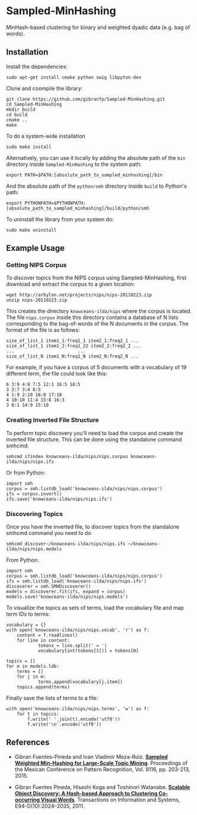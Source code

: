 Sampled-MinHashing
==================
MinHash-based clustering for binary and weighted dyadic data (e.g. bag of words).

## Installation
Install the dependencies:
~~~~	
sudo apt-get install cmake python swig libpyton-dev
~~~~

Clone and coompile the library:
~~~~
git clone https://github.com/gibranfp/Sampled-MinHashing.git
cd Sampled-MinHashing
mkdir build
cd build
cmake ..
make
~~~~

To do a system-wide installation
~~~~
sudo make install
~~~~

Alternatively, you can use it locally by adding the absolute path of the `bin` directory inside `Sampled-MinHashing` to the system path:
~~~~
export PATH=$PATH:[absolute_path_to_sampled_minhashing]/bin
~~~~

And the absolute path of the `python/smh` directory inside `build` to Python's path:
~~~~
export PYTHONPATH=$PYTHONPATH:[absolute_path_to_sampled_minhashing]/build/python/smh
~~~~

To uninstall the library from your system do:
~~~~
sudo make uninstall
~~~~

## Example Usage
###  Getting NIPS Corpus
To discover topics from the NIPS corpus using Sampled-MinHashing, first download and extract the corpus to a given location:
~~~~
wget http://arbylon.net/projects/nips/nips-20110223.zip
unzip nips-20110223.zip
~~~~

This creates the directory `knowceans-ilda/nips` where the corpus is located. The file `nips.corpus` inside this directory contains a database of N lists corresponding  to the bag-of-words of the N documents in the corpus. The format of the file is as follows:
~~~~
size_of_list_1 item1_1:freq1_1 item2_1:freq2_1 ...
size_of_list_1 item1_2:freq1_22 item2_2:freq2_2 ...
...                        ...
size_of_list_N item1_N:freq1_N item2_N:freq2_N ...
~~~~

For example, if you have a corpus of 5 documents with a vocabulary of 19 different term, the file could look like this:
~~~~
6 3:9 4:8 7:5 12:1 16:5 18:5 
3 2:7 3:4 8:5
4 1:9 2:10 16:8 17:10
4 10:10 11:4 15:8 16:3
3 0:1 14:9 15:10
~~~~

### Creating Inverted File Structure
To perform topic discovery you'll need to load the corpus and create the inverted file structure. This can be done using the standalone command smhcmd:
~~~~
smhcmd ifindex knowceans-ilda/nips/nips.corpus knowceans-ilda/nips/nips.ifs
~~~~

Or from Python:
~~~~
import smh
corpus = smh.listdb_load('knowceans-ilda/nips/nips.corpus')
ifs = corpus.invert()
ifs.save('knowceans-ilda/nips/nips.ifs')
~~~~

### Discovering Topics
Once you have the inverted file,  to discover topics from the standalone smhcmd command you need to do
~~~~
smhcmd discover~/knowceans-ilda/nips/nips.ifs ~/knowceans-ilda/nips/nips.models
~~~~

From Python:
~~~~
import smh
corpus = smh.listdb_load('knowceans-ilda/nips/nips.corpus')
ifs = smh.listdb_load('knowceans-ilda/nips/nips.ifs')
discoverer = smh.SMHDiscoverer()
models = discoverer.fit(ifs, expand = corpus)
models.save('knowceans-ilda/nips/nips.models')
~~~~

To visualize the topics as sets of terms, load the vocabulary file and map term IDs to terms:
~~~~
vocabulary = {}
with open('knowceans-ilda/nips/nips.vocab', 'r') as f:
	content = f.readlines()
	for line in content:
        	tokens = line.split(' = ')
        	vocabulary[int(tokens[1])] = tokens[0]

topics = []
for m in models.ldb:
	terms = []
	for j in m:
        	terms.append(vocabulary[j.item])
	topics.append(terms)
~~~~

Finally save the lists of terms to a file:
~~~~
with open('knowceans-ilda/nips/nips.terms', 'w') as f:
	for t in topics:
		f.write(' '.join(t).encode('utf8'))
		f.write('\n'.encode('utf8'))
~~~~

## References
* Gibran Fuentes-Pineda and Ivan Vladimir Meza-Ruiz. [**Sampled Weighted Min-Hashing for Large-Scale Topic Mining**](https://arxiv.org/pdf/1509.01771.pdf). Proceedings of the Mexican Conference on Pattern Recognition, Vol. 9116, pp. 203-213, 2015.

* Gibran Fuentes Pineda, Hisashi Koga and Toshinori Watanabe. [**Scalable Object Discovery: A Hash-based Approach to Clustering Co-occurring Visual Words**](http://turing.iimas.unam.mx/~gibranfp/ieice2011b.pdf). Transactions on Information and Systems, E94-D(10):2024–2035, 2011.